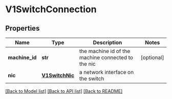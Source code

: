# V1SwitchConnection

## Properties
Name | Type | Description | Notes
------------ | ------------- | ------------- | -------------
**machine_id** | **str** | the machine id of the machine connected to the nic | [optional] 
**nic** | [**V1SwitchNic**](V1SwitchNic.md) | a network interface on the switch | 

[[Back to Model list]](../README.md#documentation-for-models) [[Back to API list]](../README.md#documentation-for-api-endpoints) [[Back to README]](../README.md)


